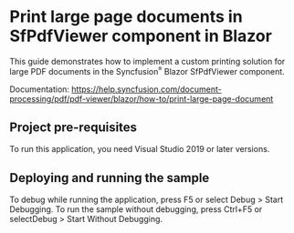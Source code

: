 # Print large page documents in SfPdfViewer component in Blazor
This guide demonstrates how to implement a custom printing solution for large PDF documents in the Syncfusion<sup style="font-size:70%">&reg;</sup> Blazor SfPdfViewer component.

Documentation: https://help.syncfusion.com/document-processing/pdf/pdf-viewer/blazor/how-to/print-large-page-document

## Project pre-requisites
To run this application, you need Visual Studio 2019 or later versions.

## Deploying and running the sample
To debug while running the application, press F5 or select Debug > Start Debugging. To run the sample without debugging, press Ctrl+F5 or selectDebug > Start Without Debugging.